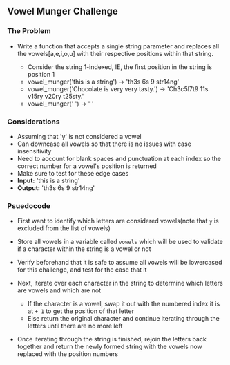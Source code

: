 ## Vowel Munger Challenge

### The Problem
 - Write a function that accepts a single string parameter and replaces all the vowels[a,e,i,o,u] with their respective positions within that string.

    - Consider the string 1-indexed, IE, the first position in the string is position 1
    - vowel_munger('this is a string') -> 'th3s 6s 9 str14ng'
    - vowel_munger('Chocolate is very very tasty.') -> 'Ch3c5l7t9 11s v15ry v20ry t25sty.'
    - vowel_munger(' ') -> ' '

### Considerations
 - Assuming that 'y' is not considered a vowel
 - Can downcase all vowels so that there is no issues with case insensitivity
 - Need to account for blank spaces and punctuation at each index so the correct number for a vowel's position is returned
 - Make sure to test for these edge cases
 - **Input:** 'this is a string'
 - **Output:** 'th3s 6s 9 str14ng'

### Psuedocode
-  First want to identify which letters are considered vowels(note that `y` is excluded from the list of vowels)

- Store all vowels in a variable called `vowels` which will be used to validate if a character within the string is a vowel or not

- Verify beforehand that it is safe to assume all vowels will be lowercased for this challenge, and test for the case that it

- Next, iterate over each character in the string to determine which letters are vowels and which are not
  - If the character is a vowel, swap it out with the numbered index it is at `+ 1` to get the position of that letter
  - Else return the original character and continue iterating through the letters until there are no more left

- Once iterating through the string is finished, rejoin the letters back together and return the newly formed string with the vowels now replaced with the position numbers
